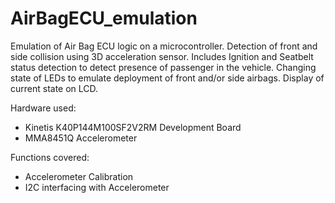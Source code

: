 # AirBagECU_emulation

Emulation of Air Bag ECU logic on a microcontroller.
Detection of front and side collision using 3D acceleration sensor.
Includes Ignition and Seatbelt status detection to detect presence of passenger in the vehicle.
Changing state of LEDs to emulate deployment of front and/or side airbags.
Display of current state on LCD.

Hardware used:
- Kinetis K40P144M100SF2V2RM Development Board
- MMA8451Q Accelerometer

Functions covered:
- Accelerometer Calibration
- I2C interfacing with Accelerometer
